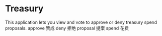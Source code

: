 # Treasury

This application lets you view and vote to approve or deny treasury spend proposals.
approve 赞成  deny 拒绝 proposal 提案 spend 花费
